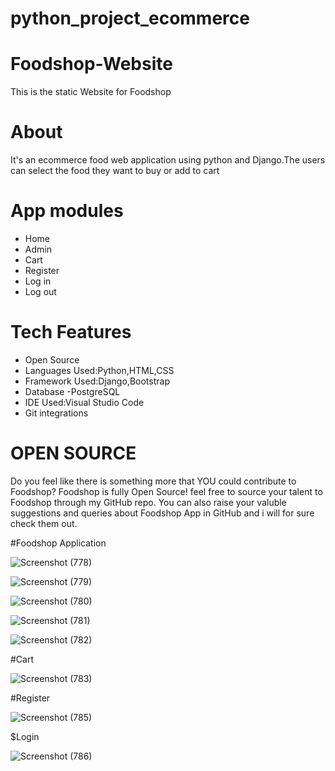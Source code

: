 # python_project_ecommerce
# Foodshop-Website
This is the static Website for Foodshop

# About

It's an ecommerce food web application using python and Django.The users can select the food they want to buy or add to cart

# App modules

* Home
* Admin
* Cart
* Register
* Log in
* Log out

# Tech Features

* Open Source
* Languages Used:Python,HTML,CSS
* Framework Used:Django,Bootstrap
* Database -PostgreSQL
* IDE Used:Visual Studio Code
* Git integrations

# OPEN SOURCE

Do you feel like there is something more that YOU could contribute to Foodshop? Foodshop is fully Open Source! feel free to source your talent to Foodshop through my GitHub repo. You can also raise your valuble suggestions and queries about Foodshop App in GitHub and i will for sure check them out.

#Foodshop Application

![Screenshot (778)](https://user-images.githubusercontent.com/81959303/213680506-cea0ea0d-24ce-4a3d-8919-e1f1f245d5fb.png)

![Screenshot (779)](https://user-images.githubusercontent.com/81959303/213680558-d0a2a344-779e-46f5-adcc-101e1b70e733.png)

![Screenshot (780)](https://user-images.githubusercontent.com/81959303/213680589-0ed9a762-ad7e-4b86-98d5-3d21f8389df8.png)

![Screenshot (781)](https://user-images.githubusercontent.com/81959303/213680599-66eba162-cf20-4307-b875-c68aed60ea1d.png)

![Screenshot (782)](https://user-images.githubusercontent.com/81959303/213680624-6e13dc2c-ae82-4045-a29b-4c180cf9bf40.png)

#Cart

![Screenshot (783)](https://user-images.githubusercontent.com/81959303/213680709-31b9e565-42ac-499b-964e-1c42c96a2134.png)


#Register

![Screenshot (785)](https://user-images.githubusercontent.com/81959303/213680782-ba82876f-8526-4c07-b308-a68eb32e103e.png)

$Login

![Screenshot (786)](https://user-images.githubusercontent.com/81959303/213680818-fe8f57b9-dda7-4bef-a229-e8ed7d8c806a.png)




